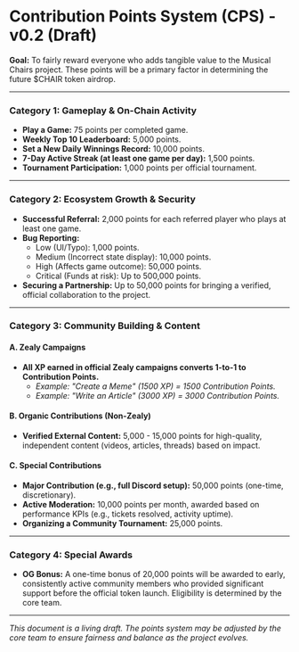 # Contribution Points System (CPS) - v0.2 (Draft)

**Goal:** To fairly reward everyone who adds tangible value to the Musical Chairs project. These points will be a primary factor in determining the future $CHAIR token airdrop.

---

### **Category 1: Gameplay & On-Chain Activity**
*   **Play a Game:** 75 points per completed game.
*   **Weekly Top 10 Leaderboard:** 5,000 points.
*   **Set a New Daily Winnings Record:** 10,000 points.
*   **7-Day Active Streak (at least one game per day):** 1,500 points.
*   **Tournament Participation:** 1,000 points per official tournament.

---

### **Category 2: Ecosystem Growth & Security**
*   **Successful Referral:** 2,000 points for each referred player who plays at least one game.
*   **Bug Reporting:**
    *   Low (UI/Typo): 1,000 points.
    *   Medium (Incorrect state display): 10,000 points.
    *   High (Affects game outcome): 50,000 points.
    *   Critical (Funds at risk): Up to 500,000 points.
*   **Securing a Partnership:** Up to 50,000 points for bringing a verified, official collaboration to the project.

---

### **Category 3: Community Building & Content**

#### **A. Zealy Campaigns**
*   **All XP earned in official Zealy campaigns converts 1-to-1 to Contribution Points.**
    *   *Example: "Create a Meme" (1500 XP) = 1500 Contribution Points.*
    *   *Example: "Write an Article" (3000 XP) = 3000 Contribution Points.*

#### **B. Organic Contributions (Non-Zealy)**
*   **Verified External Content:** 5,000 - 15,000 points for high-quality, independent content (videos, articles, threads) based on impact.

#### **C. Special Contributions**
*   **Major Contribution (e.g., full Discord setup):** 50,000 points (one-time, discretionary).
*   **Active Moderation:** 10,000 points per month, awarded based on performance KPIs (e.g., tickets resolved, activity uptime).
*   **Organizing a Community Tournament:** 25,000 points.

---

### **Category 4: Special Awards**

*   **OG Bonus:** A one-time bonus of 20,000 points will be awarded to early, consistently active community members who provided significant support before the official token launch. Eligibility is determined by the core team.

---

*This document is a living draft. The points system may be adjusted by the core team to ensure fairness and balance as the project evolves.*
